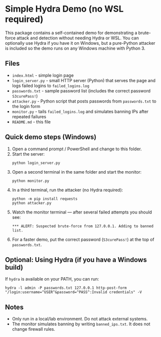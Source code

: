 # Simple Hydra Demo (no WSL required)

This package contains a self-contained demo for demonstrating a brute-force attack and detection
without needing Hydra or WSL. You can optionally use Hydra if you have it on Windows, but a
pure-Python attacker is included so the demo runs on any Windows machine with Python 3.

## Files
- `index.html` - simple login page
- `login_server.py` - small HTTP server (Python) that serves the page and logs failed logins to `failed_logins.log`
- `passwords.txt` - sample password list (includes the correct password `S3curePass!`)
- `attacker.py` - Python script that posts passwords from `passwords.txt` to the login form
- `monitor.py` - tails `failed_logins.log` and simulates banning IPs after repeated failures
- `README.md` - this file

## Quick demo steps (Windows)
1. Open a command prompt / PowerShell and change to this folder.
2. Start the server:
   ```
   python login_server.py
   ```
3. Open a second terminal in the same folder and start the monitor:
   ```
   python monitor.py
   ```
4. In a third terminal, run the attacker (no Hydra required):
   ```
   python -m pip install requests
   python attacker.py
   ```
5. Watch the monitor terminal — after several failed attempts you should see:
   ```
   *** ALERT: Suspected brute-force from 127.0.0.1. Adding to banned list.
   ```
6. For a faster demo, put the correct password (`S3curePass!`) at the top of `passwords.txt`.

## Optional: Using Hydra (if you have a Windows build)
If `hydra` is available on your PATH, you can run:
```
hydra -l admin -P passwords.txt 127.0.0.1 http-post-form "/login:username=^USER^&password=^PASS^:Invalid credentials" -V
```

## Notes
- Only run in a local/lab environment. Do not attack external systems.
- The monitor simulates banning by writing `banned_ips.txt`. It does not change firewall rules.

